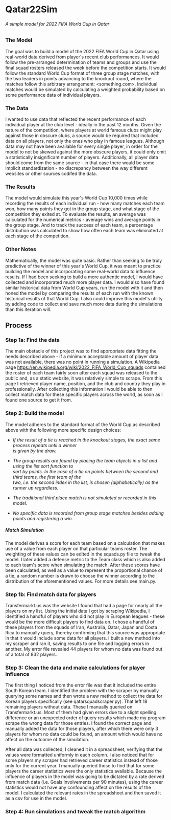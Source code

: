 # Qatar22Sim  
###### A simple model for 2022 FIFA World Cup in Qatar  


### The Model  
The goal was to build a model of the 2022 FIFA World Cup in Qatar using real-world data derived 
from player's recent club performances. It would follow the pre-arranged determination of teams and 
groups and use the final squad rosters released the week before the competition starts. It would follow the 
standard World Cup format of three group stage matches, with the two leaders in points advancing to the 
knockout round, where the matches follow this arbitrary arrangement: <something.com>. Individual matches 
would be simulated by calculating a weighted probability based on some performance data of individual 
players.


### The Data  
I wanted to use data that reflected the recent performance of each individual player at the club level - 
ideally in the past 12 months. Given the nature of the competition, where players at world famous clubs 
might play against those in obscure clubs, a source would be required that included data on all players, 
not only the ones who play in famous leagues. Although data may not have been available for every single 
player, in order for the model to not be skewed against the more obscure players, it could only omit a 
statistically insignificant number of players. Additionally, all player data should come from the same 
source - in that case there would be some implicit standardization - no discrepancy between the way 
different websites or other sources codifed the data.

### The Results
The model would simulate this year's World Cup 10,000 times while recording the results of each individual
run - how many matches each team won, how many points they got in the group stage, and what stage of the 
competition they exited at. To evaluate the results, an average was calculated for the numerical metrics -
average wins and average points in the group stage. And to track the success of each team, a percentage 
distribution was calculated to show how often each team was eliminated at each stage of the competition.

### Other Notes
Mathematically, the model was quite basic. Rather than seeking to be truly predictive of the winner of 
this year's World Cup, it was meant to practice building the model and incorporating some real-world data 
to influence results. If I had been seeking to build a more authentic model, I would have collected and 
incorporated much more player data. I would also have found similar historical data from World Cup years, 
run the model with it and then honed the model by comparing the results of each run with the known 
historical results of that World Cup. I also could improve this model's utility by adding code to collect 
and save much more data during the simulations than this iteration will.


## Process

### Step 1a: Find the data  
The main obstacle of this project was to find appropriate data fitting the needs described above - if a 
minimum acceptable amount of player data was not available, there was no point in running a simulation. 
A Wikipedia page <https://en.wikipedia.org/wiki/2022_FIFA_World_Cup_squads> contained the roster of each 
team fairly soon after each squad was released to the public and, as a static website, it was relatively 
simple to scrape. From this page I retrieved player name, position, and the club and country they play 
in professionally. After collecting this information I would be able to then collect match data for 
these specific players across the world, as soon as I found one source to get it from.

### Step 2: Build the model  
The model adheres to the standard format of the World Cup as described above with the following more 
specific design choices:

* *If the result of a tie is reached in the knockout stages, the exact same process repeats until a winner \
  is given by the draw.*

* *The group results are found by placing the team objects in a list and using the list sort function to \
  sort by points. In the case of a tie on points between the second and third teams, the first team of the \
  two, i.e. the second index in the list, is chosen (alphabetically) as the runner up regardless.*

* *The traditional third place match is not simulated or recorded in this model.*

* *No specific data is recorded from group stage matches besides adding points and registering a win.*

##### Match Simulation
The model derives a score for each team based on a calculation that makes use of a value from each player 
on that particular teams roster. The weighting of these values can be edited in the squads.py file to 
tweak the model. I later added a defense metric to the Team class which is also added to each team's 
score when simulating the match. After these scores have been calculated, as well as a value to represent 
the proportional chance of a tie, a random number is drawn to choose the winner according to the 
distribution of the aforementioned values. For more details see main.py.

### Step 1b: Find match data for players
Transfermarkt.us was the website I found that had a page for nearly all the players on my list. Using the 
initial data I got by scraping Wikipedia, I identified a handful of players who did not play in European 
leagues - these would be the more difficult players to find data on. I chose a handful of these players 
from the squads of Iran, Australia, Qatar, Japan and Costa Rica to manually query, thereby confirming
that this source was appropriate in that it would include some data for all players. I built a new method
into my scraper and ran it, saving results to one file and logging errors in another. My error file 
revealed 44 players for whom no data was found out of a total of 832 players.

### Step 3: Clean the data and make calculations for player influence
The first thing I noticed from the error file was that it included the entire South Korean team. I 
identified the problem with the scraper by manually querying some names and then wrote a new method to 
collect the data for Korean players specifically (see qatarsquadscraper.py). That left 18 remaining 
players without data. These I manually queried on Transfermarkt.us. Most of them had given errors due to 
a slight spelling difference or an unexpected order of query results which made my program scrape the 
wrong data for those entries. I found the correct page and manually added the data for those players, 
after which there were only 3 players for whom no data could be found, an amount which would have no 
affect on the outcome of the simulation.  

After all data was collected, I cleaned it in a spreadsheet, verifying that the values were formatted
uniformly in each column. I also noticed that for some players my scraper had retrieved career 
statistics instead of those only for the current year. I manually queried those to find that for some
players the career statistics were the only statistics available. Because the influence of players in the
model was going to be dictated by a rate derived from match data (i.e. Goals involvements per 90 
minutes), using the career statistics would not have any confounding affect on the results of the model.
I calculated the relevant rates in the spreadsheet and then saved it as a csv for use in the model.

### Step 4: Run simulations and tweak the match algorithm


 
